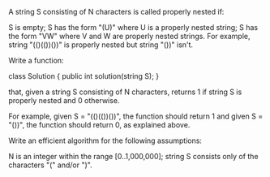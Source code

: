 ﻿A string S consisting of N characters is called properly nested if:

S is empty;
S has the form "(U)" where U is a properly nested string;
S has the form "VW" where V and W are properly nested strings.
For example, string "(()(())())" is properly nested but string "())" isn't.

Write a function:

class Solution { public int solution(string S); }

that, given a string S consisting of N characters, returns 1 if string S is properly nested and 0 otherwise.

For example, given S = "(()(())())", the function should return 1 and given S = "())", the function should return 0, as explained above.

Write an efficient algorithm for the following assumptions:

N is an integer within the range [0..1,000,000];
string S consists only of the characters "(" and/or ")".